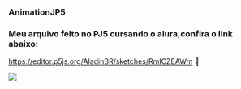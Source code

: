 ### AnimationJP5
### Meu arquivo feito no PJ5 cursando o alura,confira o link abaixo:
https://editor.p5js.org/AladinBR/sketches/RmICZEAWm
                     🤗






![](https://media1.tenor.com/m/qcoChPDbAPsAAAAC/deku-izuku-midoriya.gif)
